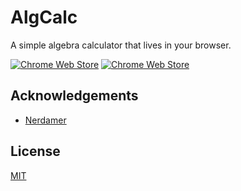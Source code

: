 
# AlgCalc

A simple algebra calculator that lives in your browser.

[![Chrome Web Store](https://img.shields.io/chrome-web-store/v/lnbmflejimfoigldelhhmkglhedonboi?label=chrome%20download)](https://chrome.google.com/webstore/detail/algcalc/lnbmflejimfoigldelhhmkglhedonboi)
[![Chrome Web Store](https://img.shields.io/chrome-web-store/rating/lnbmflejimfoigldelhhmkglhedonboi)](https://chrome.google.com/webstore/detail/algcalc/lnbmflejimfoigldelhhmkglhedonboi)


## Acknowledgements

 - [Nerdamer](https://nerdamer.com)
  
## License

[MIT](https://choosealicense.com/licenses/mit/)

